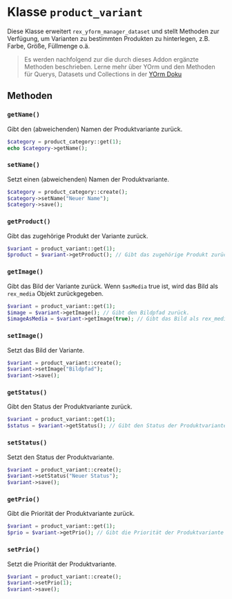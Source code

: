 # Klasse `product_variant`

Diese Klasse erweitert `rex_yform_manager_dataset` und stellt Methoden zur Verfügung, um Varianten zu bestimmten Produkten zu hinterlegen, z.B. Farbe, Größe, Füllmenge o.ä.

> Es werden nachfolgend zur die durch dieses Addon ergänzte Methoden beschrieben. Lerne mehr über YOrm und den Methoden für Querys, Datasets und Collections in der [YOrm Doku](https://github.com/yakamara/yform/blob/master/docs/04_yorm.md)

## Methoden

### `getName()`

Gibt den (abweichenden) Namen der Produktvariante zurück.

```php
$category = product_category::get(1);
echo $category->getName();
```

### `setName()`

Setzt einen (abweichenden) Namen der Produktvariante.

```php
$category = product_category::create();
$category->setName("Neuer Name");
$category->save();
```

### `getProduct()`

Gibt das zugehörige Produkt der Variante zurück.

```php
$variant = product_variant::get(1);
$product = $variant->getProduct(); // Gibt das zugehörige Produkt zurück.
```

### `getImage()`

Gibt das Bild der Variante zurück. Wenn `$asMedia` true ist, wird das Bild als `rex_media` Objekt zurückgegeben.

```php
$variant = product_variant::get(1);
$image = $variant->getImage(); // Gibt den Bildpfad zurück.
$imageAsMedia = $variant->getImage(true); // Gibt das Bild als rex_media Objekt zurück.
```

### `setImage()`

Setzt das Bild der Variante.

```php
$variant = product_variant::create();
$variant->setImage("Bildpfad");
$variant->save();
```

### `getStatus()`

Gibt den Status der Produktvariante zurück.

```php
$variant = product_variant::get(1);
$status = $variant->getStatus(); // Gibt den Status der Produktvariante zurück.
```

### `setStatus()`

Setzt den Status der Produktvariante.

```php
$variant = product_variant::create();
$variant->setStatus("Neuer Status");
$variant->save();
```

### `getPrio()`

Gibt die Priorität der Produktvariante zurück.

```php
$variant = product_variant::get(1);
$prio = $variant->getPrio(); // Gibt die Priorität der Produktvariante zurück.
```

### `setPrio()`

Setzt die Priorität der Produktvariante.

```php
$variant = product_variant::create();
$variant->setPrio(1);
$variant->save();
```
